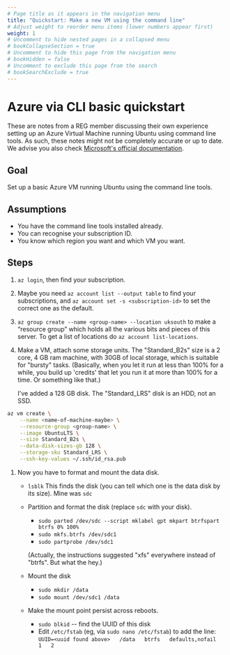 ```yaml
---
# Page title as it appears in the navigation menu
title: "Quickstart: Make a new VM using the command line"
# Adjust weight to reorder menu items (lower numbers appear first)
weight: 1
# Uncomment to hide nested pages in a collapsed menu
# bookCollapseSection = true
# Uncomment to hide this page from the navigation menu
# bookHidden = false
# Uncomment to exclude this page from the search
# bookSearchExclude = true
---
```


# Azure via CLI basic quickstart

These are notes from a REG member discussing their own experience setting up an Azure Virtual Machine running Ubuntu using command line tools. As such, these notes might not be completely accurate or up to date. We advise you also check [Microsoft's official documentation](https://learn.microsoft.com/en-us/azure/virtual-machines/linux/quick-create-cli).

## Goal

Set up a basic Azure VM running Ubuntu using the command line tools.

## Assumptions

- You have the command line tools installed already.
- You can recognise your subscription ID.
- You know which region you want and which VM you want.

## Steps

1. `az login`, then find your subscription.
1. Maybe you need `az account list --output table` to find your subscriptions,
   and `az account set -s <subscription-id>` to set the correct one as the
   default.
1. `az group create --name <group-name> --location uksouth` to make a “resource
   group” which holds all the various bits and pieces of this server. To get a
   list of locations do `az account list-locations`.
1. Make a VM, attach some storage units. The "Standard_B2s" size is a 2 core, 4
   GB ram machine, with 30GB of local storage, which is suitable for "bursty"
   tasks. (Basically, when you let it run at less than 100% for a while, you
   build up 'credits' that let you run it at more than 100% for a time. Or
   something like that.)

   I've added a 128 GB disk. The "Standard_LRS" disk is an HDD, not an SSD.

```bash
az vm create \
    --name <name-of-machine-maybe> \
    --resource-group <group-name> \
    --image UbuntuLTS \
    --size Standard_B2s \
    --data-disk-sizes-gb 128 \
    --storage-sku Standard_LRS \
    --ssh-key-values ~/.ssh/id_rsa.pub
```

1. Now you have to format and mount the data disk.

   - `lsblk` This finds the disk (you can tell which one is the data disk by its
     size). Mine was `sdc`

   - Partition and format the disk (replace `sdc` with your disk).
     - `sudo parted /dev/sdc --script mklabel gpt mkpart btrfspart btrfs 0% 100%`
     - `sudo mkfs.btrfs /dev/sdc1`
     - `sudo partprobe /dev/sdc1`

     (Actually, the instructions suggested "xfs" everywhere instead of
     "btrfs". But what the hey.)

   - Mount the disk
     - `sudo mkdir /data`
     - `sudo mount /dev/sdc1 /data`

   - Make the mount point persist across reboots.
     - `sudo blkid` -- find the UUID of this disk
     - Edit `/etc/fstab` (eg, via `sudo nano /etc/fstab`) to add the line:
       `UUID=<uuid found above>   /data   btrfs   defaults,nofail   1   2`
